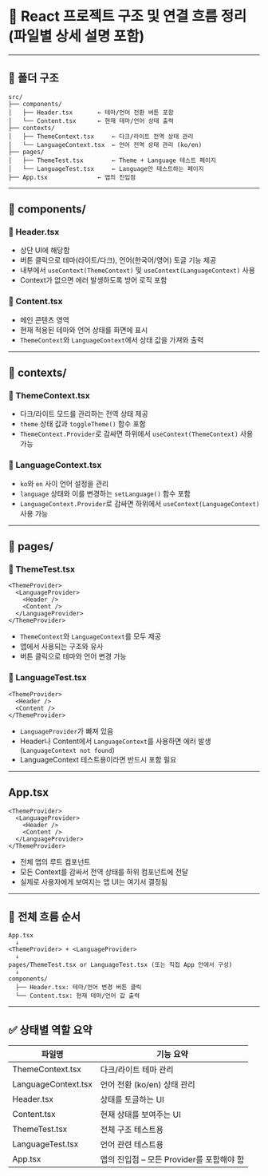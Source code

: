 
# 📘 React 프로젝트 구조 및 연결 흐름 정리 (파일별 상세 설명 포함)

---

## 📁 폴더 구조

```
src/
├── components/
│   ├── Header.tsx       ← 테마/언어 전환 버튼 포함
│   └── Content.tsx      ← 현재 테마/언어 상태 출력
├── contexts/
│   ├── ThemeContext.tsx     ← 다크/라이트 전역 상태 관리
│   └── LanguageContext.tsx  ← 언어 전역 상태 관리 (ko/en)
├── pages/
│   ├── ThemeTest.tsx        ← Theme + Language 테스트 페이지
│   └── LanguageTest.tsx     ← Language만 테스트하는 페이지
├── App.tsx              ← 앱의 진입점
```

---

## 📁 components/

### 🔹 Header.tsx

- 상단 UI에 해당함
- 버튼 클릭으로 테마(라이트/다크), 언어(한국어/영어) 토글 기능 제공
- 내부에서 `useContext(ThemeContext)` 및 `useContext(LanguageContext)` 사용
- Context가 없으면 에러 발생하도록 방어 로직 포함

### 🔹 Content.tsx

- 메인 콘텐츠 영역
- 현재 적용된 테마와 언어 상태를 화면에 표시
- `ThemeContext`와 `LanguageContext`에서 상태 값을 가져와 출력

---

## 📁 contexts/

### 🔹 ThemeContext.tsx

- 다크/라이트 모드를 관리하는 전역 상태 제공
- `theme` 상태 값과 `toggleTheme()` 함수 포함
- `ThemeContext.Provider`로 감싸면 하위에서 `useContext(ThemeContext)` 사용 가능

### 🔹 LanguageContext.tsx

- `ko`와 `en` 사이 언어 설정을 관리
- `language` 상태와 이를 변경하는 `setLanguage()` 함수 포함
- `LanguageContext.Provider`로 감싸면 하위에서 `useContext(LanguageContext)` 사용 가능

---

## 📁 pages/

### 🔹 ThemeTest.tsx

```tsx
<ThemeProvider>
  <LanguageProvider>
    <Header />
    <Content />
  </LanguageProvider>
</ThemeProvider>
```

- `ThemeContext`와 `LanguageContext`를 모두 제공
- 앱에서 사용되는 구조와 유사
- 버튼 클릭으로 테마와 언어 변경 가능

### 🔹 LanguageTest.tsx

```tsx
<ThemeProvider>
  <Header />
  <Content />
</ThemeProvider>
```

- `LanguageProvider`가 빠져 있음
- Header나 Content에서 `LanguageContext`를 사용하면 에러 발생 (`LanguageContext not found`)
- LanguageContext 테스트용이라면 반드시 포함 필요

---

## App.tsx

```tsx
<ThemeProvider>
  <LanguageProvider>
    <Header />
    <Content />
  </LanguageProvider>
</ThemeProvider>
```

- 전체 앱의 루트 컴포넌트
- 모든 Context를 감싸서 전역 상태를 하위 컴포넌트에 전달
- 실제로 사용자에게 보여지는 앱 UI는 여기서 결정됨

---

## 🔄 전체 흐름 순서

```
App.tsx
  ↓
<ThemeProvider> + <LanguageProvider>
  ↓
pages/ThemeTest.tsx or LanguageTest.tsx (또는 직접 App 안에서 구성)
  ↓
components/
  ├── Header.tsx: 테마/언어 변경 버튼 클릭
  └── Content.tsx: 현재 테마/언어 값 출력
```

---

## ✅ 상태별 역할 요약

| 파일명 | 기능 요약 |
|--------|-----------|
| ThemeContext.tsx | 다크/라이트 테마 관리 |
| LanguageContext.tsx | 언어 전환 (ko/en) 상태 관리 |
| Header.tsx | 상태를 토글하는 UI |
| Content.tsx | 현재 상태를 보여주는 UI |
| ThemeTest.tsx | 전체 구조 테스트용 |
| LanguageTest.tsx | 언어 관련 테스트용 |
| App.tsx | 앱의 진입점 – 모든 Provider를 포함해야 함 |

